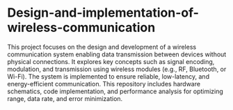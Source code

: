 # Design-and-implementation-of-wireless-communication
This project focuses on the design and development of a wireless communication system enabling data transmission between devices without physical connections. It explores key concepts such as signal encoding, modulation, and transmission using wireless modules (e.g., RF, Bluetooth, or Wi-Fi). The system is implemented to ensure reliable, low-latency, and energy-efficient communication. This repository includes hardware schematics, code implementation, and performance analysis for optimizing range, data rate, and error minimization.
